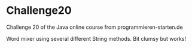 # Challenge20
Challenge 20 of the Java online course from programmieren-starten.de

Word mixer using several different String methods. Bit clumsy but works!